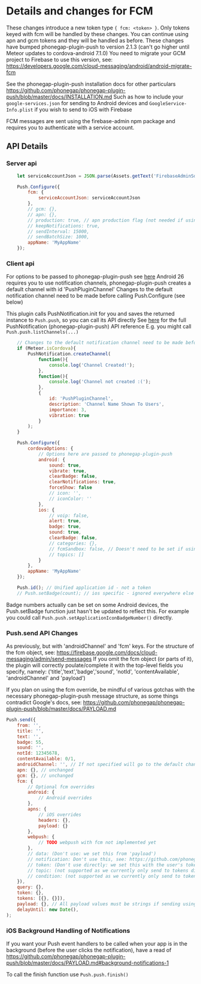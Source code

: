Details and changes for FCM
===========================

These changes introduce a new token type `{ fcm: <token> }`. Only tokens keyed with fcm will be handled by these changes.
You can continue using apn and gcm tokens and they will be handled as before.
These changes have bumped phonegap-plugin-push to version 2.1.3 (can't go higher until Meteor updates to cordova-android 7.1.0)
You need to migrate your GCM project to Firebase to use this version, see: https://developers.google.com/cloud-messaging/android/android-migrate-fcm

See the phonegap-plugin-push installation docs for other particulars https://github.com/phonegap/phonegap-plugin-push/blob/master/docs/INSTALLATION.md
Such as how to include your `google-services.json` for sending to Android devices and `GoogleService-Info.plist` if you wish to send to iOS with Firebase

FCM messages are sent using the firebase-admin npm package and requires you to authenticate with a service account.

## API Details

### Server api
```js
    let serviceAccountJson = JSON.parse(Assets.getText('FirebaseAdminSdkServiceAccountKey.json')); // File located in the /private directory

    Push.Configure({
        fcm: {
            serviceAccountJson: serviceAccountJson
        },
        // gcm: {},
        // apn: {},
        // production: true, // apn production flag (not needed if using fcm for iOS)
        // keepNotifications: true,
        // sendInterval: 15000, 
        // sendBatchSize: 1000, 
        appName: 'MyAppName'
    });
```

### Client api
For options to be passed to phonegap-plugin-push see [here](https://github.com/phonegap/phonegap-plugin-push/blob/master/docs/API.md#pushnotificationinitoptions)
Android 26 requires you to use notification channels, phonegap-plugin-push creates a default channel with id 'PushPluginChannel'
Changes to the default notification channel need to be made before calling Push.Configure (see below)

This plugin calls PushNotification.init for you and saves the returned instance to `Push.push`, so you can call its API directly
See [here](https://github.com/phonegap/phonegap-plugin-push/blob/master/docs/API.md) for the full PushNotification (phonegap-plugin-push) API reference
E.g. you might call `Push.push.listChannels(...)` 
```js
    // Changes to the default notification channel need to be made before calling Push.Configure
    if (Meteor.isCordova){
        PushNotification.createChannel(
            function(){
                console.log('Channel Created!');
            },
            function(){
                console.log('Channel not created :(');
            },
            {
                id: 'PushPluginChannel',
                description: 'Channel Name Shown To Users',
                importance: 3,
                vibration: true
            }
        );
    }

    Push.Configure({
        cordovaOptions: {
            // Options here are passed to phonegap-plugin-push
            android: {
                sound: true,
                vibrate: true,
                clearBadge: false,
                clearNotifications: true,
                forceShow: false
                // icon: '',
                // iconColor: ''
            },
            ios: {
                // voip: false,
                alert: true,
                badge: true,
                sound: true,
                clearBadge: false,
                // categories: {},
                // fcmSandbox: false, // Doesn't need to be set if using fcm with 'APNs Authentication Key' not 'APNs Certificates'
                // topics: []
            }
        },
        appName: 'MyAppName'
    });

    Push.id(); // Unified application id - not a token
    // Push.setBadge(count); // ios specific - ignored everywhere else
```
Badge numbers actually can be set on some Android devices, the Push.setBadge function just hasn't be updated to reflect this.
For example you could call `Push.push.setApplicationIconBadgeNumber()` directly.

### Push.send API Changes
As previously, but with 'androidChannel' and 'fcm' keys. For the structure of the fcm object, see: https://firebase.google.com/docs/cloud-messaging/admin/send-messages
If you omit the fcm object (or parts of it), the plugin will correctly poulate/complete it with the top-level fields you specify, namely:
('title','text','badge','sound', 'notId', 'contentAvailable', 'androidChannel' and 'payload')

If you plan on using the fcm override, be mindful of various gotchas with the necessary phonegap-plugin-push message structure,
as some things contradict Google's docs, see: https://github.com/phonegap/phonegap-plugin-push/blob/master/docs/PAYLOAD.md

```js
Push.send({
    from: '',
    title: '', 
    text: '',
    badge: 55,
    sound: '',
    notId: 12345678,
    contentAvailable: 0/1,
    androidChannel: '', // If not specified will go to the default channel
    apn: {}, // unchanged
    gcm: {}, // unchanged
    fcm: {
        // Optional fcm overrides
        android: {
            // Android overrides
        },
        apns: {
            // iOS overrides
            headers: {},
            payload: {}
        },
        webpush: { 
            // TODO webpush with fcm not implemented yet
        },
        // data: (Don't use: we set this from 'payload')
        // notification: Don't use this, see: https://github.com/phonegap/phonegap-plugin-push/blob/master/docs/PAYLOAD.md#notification-vs-data-payloads 
        // token: (Don't use directly: we set this with the user's token)
        // topic: (not supported as we currently only send to tokens directly)
        // condition: (not supported as we currently only send to tokens directly)
    }),
    query: {},
    token: {},
    tokens: [{}, {}]),
    payload: {}, // All payload values must be strings if sending using FCM
    delayUntil: new Date(),
);
```

### iOS Background Handling of Notifications
If you want your Push event handlers to be called when your app is in the background (before the user clicks the notification),
have a read of https://github.com/phonegap/phonegap-plugin-push/blob/master/docs/PAYLOAD.md#background-notifications-1

To call the finish function use `Push.push.finish()`

